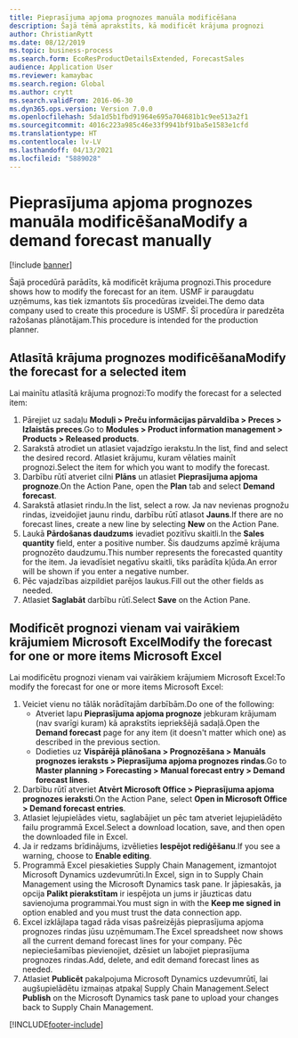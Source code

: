 ```yaml
---
title: Pieprasījuma apjoma prognozes manuāla modificēšana
description: Šajā tēmā aprakstīts, kā modificēt krājuma prognozi
author: ChristianRytt
ms.date: 08/12/2019
ms.topic: business-process
ms.search.form: EcoResProductDetailsExtended, ForecastSales
audience: Application User
ms.reviewer: kamaybac
ms.search.region: Global
ms.author: crytt
ms.search.validFrom: 2016-06-30
ms.dyn365.ops.version: Version 7.0.0
ms.openlocfilehash: 5da1d5b1fbd91964e695a704681b1c9ee513a2f1
ms.sourcegitcommit: 4016c223a985c46e33f9941bf91ba5e1583e1cfd
ms.translationtype: HT
ms.contentlocale: lv-LV
ms.lasthandoff: 04/13/2021
ms.locfileid: "5889028"
---
```

# <a name="modify-a-demand-forecast-manually"></a><span data-ttu-id="8fa59-103">Pieprasījuma apjoma prognozes manuāla modificēšana</span><span class="sxs-lookup"><span data-stu-id="8fa59-103">Modify a demand forecast manually</span></span>

[!include [banner](../../includes/banner.md)]

<span data-ttu-id="8fa59-104">Šajā procedūrā parādīts, kā modificēt krājuma prognozi.</span><span class="sxs-lookup"><span data-stu-id="8fa59-104">This procedure shows how to modify the forecast for an item.</span></span> <span data-ttu-id="8fa59-105">USMF ir paraugdatu uzņēmums, kas tiek izmantots šīs procedūras izveidei.</span><span class="sxs-lookup"><span data-stu-id="8fa59-105">The demo data company used to create this procedure is USMF.</span></span> <span data-ttu-id="8fa59-106">Šī procedūra ir paredzēta ražošanas plānotājam.</span><span class="sxs-lookup"><span data-stu-id="8fa59-106">This procedure is intended for the production planner.</span></span>

## <a name="modify-the-forecast-for-a-selected-item"></a><span data-ttu-id="8fa59-107">Atlasītā krājuma prognozes modificēšana</span><span class="sxs-lookup"><span data-stu-id="8fa59-107">Modify the forecast for a selected item</span></span>

<span data-ttu-id="8fa59-108">Lai mainītu atlasītā krājuma prognozi:</span><span class="sxs-lookup"><span data-stu-id="8fa59-108">To modify the forecast for a selected item:</span></span>

1. <span data-ttu-id="8fa59-109">Pārejiet uz sadaļu **Moduļi \> Preču informācijas pārvaldība \> Preces \> Izlaistās preces**.</span><span class="sxs-lookup"><span data-stu-id="8fa59-109">Go to **Modules \> Product information management \> Products \> Released products**.</span></span>
1. <span data-ttu-id="8fa59-110">Sarakstā atrodiet un atlasiet vajadzīgo ierakstu.</span><span class="sxs-lookup"><span data-stu-id="8fa59-110">In the list, find and select the desired record.</span></span> <span data-ttu-id="8fa59-111">Atlasiet krājumu, kuram vēlaties mainīt prognozi.</span><span class="sxs-lookup"><span data-stu-id="8fa59-111">Select the item for which you want to modify the forecast.</span></span>
1. <span data-ttu-id="8fa59-112">Darbību rūtī atveriet cilni **Plāns** un atlasiet **Pieprasījuma apjoma prognoze**.</span><span class="sxs-lookup"><span data-stu-id="8fa59-112">On the Action Pane, open the **Plan** tab and select **Demand forecast**.</span></span>
1. <span data-ttu-id="8fa59-113">Sarakstā atlasiet rindu.</span><span class="sxs-lookup"><span data-stu-id="8fa59-113">In the list, select a row.</span></span> <span data-ttu-id="8fa59-114">Ja nav nevienas prognožu rindas, izveidojiet jaunu rindu, darbību rūtī atlasot **Jauns**.</span><span class="sxs-lookup"><span data-stu-id="8fa59-114">If there are no forecast lines, create a new line by selecting **New** on the Action Pane.</span></span>  
1. <span data-ttu-id="8fa59-115">Laukā **Pārdošanas daudzums** ievadiet pozitīvu skaitli.</span><span class="sxs-lookup"><span data-stu-id="8fa59-115">In the **Sales quantity** field, enter a positive number.</span></span> <span data-ttu-id="8fa59-116">Šis daudzums apzīmē krājuma prognozēto daudzumu.</span><span class="sxs-lookup"><span data-stu-id="8fa59-116">This number represents the forecasted quantity for the item.</span></span> <span data-ttu-id="8fa59-117">Ja ievadīsiet negatīvu skaitli, tiks parādīta kļūda.</span><span class="sxs-lookup"><span data-stu-id="8fa59-117">An error will be shown if you enter a negative number.</span></span>
1. <span data-ttu-id="8fa59-118">Pēc vajadzības aizpildiet parējos laukus.</span><span class="sxs-lookup"><span data-stu-id="8fa59-118">Fill out the other fields as needed.</span></span>
1. <span data-ttu-id="8fa59-119">Atlasiet **Saglabāt** darbību rūtī.</span><span class="sxs-lookup"><span data-stu-id="8fa59-119">Select **Save** on the Action Pane.</span></span>

## <a name="modify-the-forecast-for-one-or-more-items-microsoft-excel"></a><span data-ttu-id="8fa59-120">Modificēt prognozi vienam vai vairākiem krājumiem Microsoft Excel</span><span class="sxs-lookup"><span data-stu-id="8fa59-120">Modify the forecast for one or more items Microsoft Excel</span></span>

<span data-ttu-id="8fa59-121">Lai modificētu prognozi vienam vai vairākiem krājumiem Microsoft Excel:</span><span class="sxs-lookup"><span data-stu-id="8fa59-121">To modify the forecast for one or more items Microsoft Excel:</span></span>

1. <span data-ttu-id="8fa59-122">Veiciet vienu no tālāk norādītajām darbībām.</span><span class="sxs-lookup"><span data-stu-id="8fa59-122">Do one of the following:</span></span>
    - <span data-ttu-id="8fa59-123">Atveriet lapu **Pieprasījuma apjoma prognoze** jebkuram krājumam (nav svarīgi kuram) kā aprakstīts iepriekšējā sadaļā.</span><span class="sxs-lookup"><span data-stu-id="8fa59-123">Open the **Demand forecast** page for any item (it doesn't matter which one) as described in the previous section.</span></span>
    - <span data-ttu-id="8fa59-124">Dodieties uz **Vispārējā plānošana \> Prognozēšana \> Manuāls prognozes ieraksts \> Pieprasījuma apjoma prognozes rindas**.</span><span class="sxs-lookup"><span data-stu-id="8fa59-124">Go to **Master planning \> Forecasting \> Manual forecast entry \> Demand forecast lines**.</span></span>
1. <span data-ttu-id="8fa59-125">Darbību rūtī atveriet **Atvērt Microsoft Office \> Pieprasījuma apjoma prognozes ieraksti**.</span><span class="sxs-lookup"><span data-stu-id="8fa59-125">On the Action Pane, select **Open in Microsoft Office \> Demand forecast entries**.</span></span>
1. <span data-ttu-id="8fa59-126">Atlasiet lejupielādes vietu, saglabājiet un pēc tam atveriet lejupielādēto failu programmā Excel.</span><span class="sxs-lookup"><span data-stu-id="8fa59-126">Select a download location, save, and then open the downloaded file in Excel.</span></span>
1. <span data-ttu-id="8fa59-127">Ja ir redzams brīdinājums, izvēlieties **Iespējot rediģēšanu**.</span><span class="sxs-lookup"><span data-stu-id="8fa59-127">If you see a warning, choose to **Enable editing**.</span></span>
1. <span data-ttu-id="8fa59-128">Programmā Excel piesakieties Supply Chain Management, izmantojot Microsoft Dynamics uzdevumrūti.</span><span class="sxs-lookup"><span data-stu-id="8fa59-128">In Excel, sign in to Supply Chain Management using the Microsoft Dynamics task pane.</span></span> <span data-ttu-id="8fa59-129">Ir jāpiesakās, ja opcija **Palikt pierakstītam** ir iespējota un jums ir jāuzticas datu savienojuma programmai.</span><span class="sxs-lookup"><span data-stu-id="8fa59-129">You must sign in with the **Keep me signed in** option enabled and you must trust the data connection app.</span></span>
1. <span data-ttu-id="8fa59-130">Excel izklājlapa tagad rāda visas pašreizējās pieprasījuma apjoma prognozes rindas jūsu uzņēmumam.</span><span class="sxs-lookup"><span data-stu-id="8fa59-130">The Excel spreadsheet now shows all the current demand forecast lines for your company.</span></span>  <span data-ttu-id="8fa59-131">Pēc nepieciešamības pievienojiet, dzēsiet un labojiet pieprasījuma prognozes rindas.</span><span class="sxs-lookup"><span data-stu-id="8fa59-131">Add, delete, and edit demand forecast lines as needed.</span></span>
1. <span data-ttu-id="8fa59-132">Atlasiet **Publicēt** pakalpojuma Microsoft Dynamics uzdevumrūtī, lai augšupielādētu izmaiņas atpakaļ Supply Chain Management.</span><span class="sxs-lookup"><span data-stu-id="8fa59-132">Select **Publish** on the Microsoft Dynamics task pane to upload your changes back to Supply Chain Management.</span></span>


[!INCLUDE[footer-include](../../../includes/footer-banner.md)]
